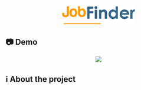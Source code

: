 <div align="center">
  <img src="assets/images/logo.png" alt="JobFinder" width="200px">
</div>
<h2>📷 Demo</h2>
<div align="center">
  <img src="github/demo-desktop.git">
</div>
<h2>ℹ️ About the project<h2>
